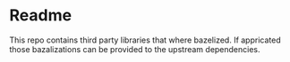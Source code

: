 # Readme

This repo contains third party libraries that where bazelized.
If appricated those bazalizations can be provided to the upstream dependencies.
